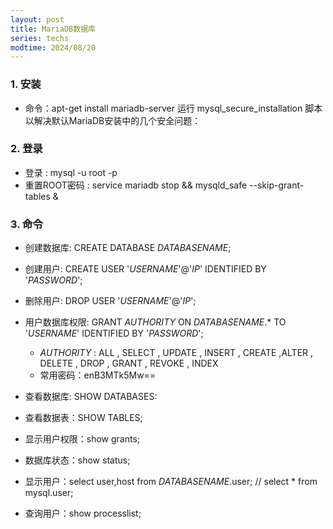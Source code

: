 ```yaml
---
layout: post
title: MariaDB数据库
series: techs
modtime: 2024/08/20
---
```


### 1. 安装
- 命令：apt-get install mariadb-server
运行 mysql_secure_installation 脚本以解决默认MariaDB安装中的几个安全问题：

### 2. 登录
- 登录 : mysql -u root -p
- 重置ROOT密码 : service mariadb stop && mysqld_safe --skip-grant-tables &

### 3. 命令
- 创建数据库:    CREATE DATABASE _DATABASENAME_;
- 创建用户:      CREATE USER '_USERNAME_'@'_IP_' IDENTIFIED BY '_PASSWORD_';
- 删除用户:      DROP USER '_USERNAME_'@'_IP_';
- 用户数据库权限: GRANT _AUTHORITY_ ON _DATABASENAME_.* TO '_USERNAME_' IDENTIFIED BY '_PASSWORD_';
    - _AUTHORITY_ : ALL , SELECT , UPDATE , INSERT , CREATE ,ALTER , DELETE , DROP , GRANT , REVOKE , INDEX
    - 常用密码：enB3MTk5Mw==

- 查看数据库: SHOW DATABASES:
- 查看数据表：SHOW TABLES;
- 显示用户权限：show grants;
- 数据库状态：show status;
- 显示用户：select user,host from _DATABASENAME_.user; // select * from mysql.user;
- 查询用户：show processlist;